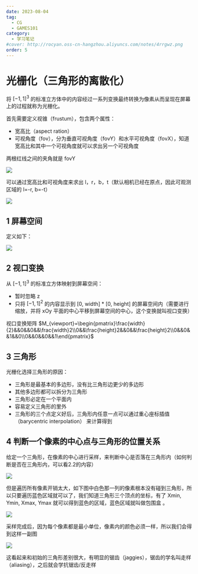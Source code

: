 ```yaml
---
date: 2023-08-04
tag:
  - CG
  - GAMES101
category:
  - 学习笔记
#cover: http://rocyan.oss-cn-hangzhou.aliyuncs.com/notes/4rrgwz.png
order: 5
---
```


# 光栅化（三角形的离散化）

将 $[-1, 1]^3$ 的标准立方体中的内容经过一系列变换最终转换为像素从而呈现在屏幕上的过程就称为光栅化。

首先需要定义视锥（frustum），包含两个属性：

- 宽高比（aspect ration）
- 可视角度（fov），分为垂直可视角度（fovY）和水平可视角度（fovX），知道宽高比和其中一个可视角度就可以求出另一个可视角度

两根红线之间的夹角就是 fovY

![](https://rocyan.oss-cn-hangzhou.aliyuncs.com/blog/202406261207164.png)

可以通过宽高比和可视角度来求出 l，r，b，t（默认相机已经在原点，因此可观测区域的 l=-r, b=-t）

![](https://rocyan.oss-cn-hangzhou.aliyuncs.com/blog/202406261207209.png)

## 1 屏幕空间

定义如下：

 ![](https://rocyan.oss-cn-hangzhou.aliyuncs.com/blog/202406261207748.png)

## 2 视口变换

从 $[-1, 1]^3$ 的标准立方体映射到屏幕空间：

- 暂时忽略 z
- 只将 $[-1, 1]^2$ 的内容显示到 [0, width] * [0, height] 的屏幕空间内（需要进行缩放，并将 xOy 平面的中心平移到屏幕空间的中心，这个变换就叫视口变换）

视口变换矩阵 $M_{viewport}=\begin{pmatrix}\frac{width}{2}&&0&&0&&\frac{width}2\\0&&\frac{height}2&&0&&\frac{height}2\\0&&0&&1&&0\\0&&0&&0&&1\end{pmatrix}$

## 3 三角形

光栅化选择三角形的原因：

- 三角形是最基本的多边形，没有比三角形边更少的多边形
- 其他多边形都可以拆分为三角形
- 三角形必定在一个平面内
- 容易定义三角形的里外
- 三角形的三个点定义好后，三角形内任意一点可以通过重心座标插值（barycentric interpolation） 来计算得到

## 4 判断一个像素的中心点与三角形的位置关系

给定一个三角形，在像素的中心进行采样，来判断中心是否落在三角形内（如何判断是否在三角形内，可以看2.2的内容）

![](https://rocyan.oss-cn-hangzhou.aliyuncs.com/blog/202406261208385.png)

但是遍历所有像素开销太大，如下图中白色那一列的像素根本没有碰到三角形，所以只要遍历蓝色区域就可以了，我们知道三角形三个顶点的坐标，有了 Xmin, Ymin, Xmax, Ymax 就可以得到蓝色的区域，蓝色区域就叫做包围盒 。

![](https://rocyan.oss-cn-hangzhou.aliyuncs.com/blog/202406261208433.png)

采样完成后，因为每个像素都是最小单位，像素内的颜色必须一样，所以我们会得到这样一副图

![](https://rocyan.oss-cn-hangzhou.aliyuncs.com/blog/202406261208359.png)

这看起来和初始的三角形差别很大，有明显的锯齿（jaggies），锯齿的学名叫走样（aliasing），之后就会学抗锯齿/反走样
